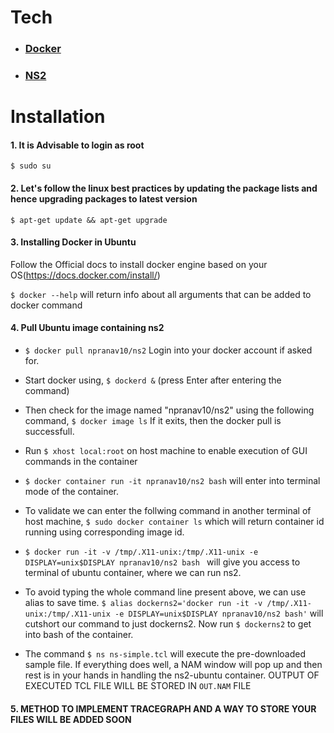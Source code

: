 
# Tech

* ### [Docker](https://docs.docker.com/)
* ### [NS2](http://nsnam.sourceforge.net/wiki/index.php/Main_Page)

# Installation 

#### 1. It is Advisable to login as root
   `$ sudo su`

#### 2. Let's follow the linux best practices by updating the package lists and hence upgrading packages to latest version

`$ apt-get update && apt-get upgrade`

#### 3. Installing Docker in Ubuntu

Follow the Official docs to install docker engine based on your OS(https://docs.docker.com/install/)

`$ docker --help`     will return info about all arguments that can be added to docker command
#### 4. Pull Ubuntu image containing ns2

 *   `$ docker pull npranav10/ns2`
    Login into your docker account if asked for.
    
 *   Start docker using, 
    `$ dockerd &`
    (press Enter after entering the command)
    
 *   Then check for the image named "npranav10/ns2" using the following command,
    `$ docker image ls`
    If it exits, then the docker pull is successfull.
*   Run `$ xhost local:root` on host machine to enable execution of GUI commands in the container
*    `$ docker container run -it npranav10/ns2 bash` will enter into terminal mode of the container.
*    To validate we can enter the follwing command in another terminal of host machine,
     `$ sudo docker container ls` which will return container id running using corresponding image id.
*   `$ docker run -it -v /tmp/.X11-unix:/tmp/.X11-unix -e DISPLAY=unix$DISPLAY npranav10/ns2 bash `
    will give you access to terminal of ubuntu container, where we can run ns2.
*   To avoid typing the whole command line present above, we can use alias to save time.
    `$ alias dockerns2='docker run -it -v /tmp/.X11-unix:/tmp/.X11-unix -e DISPLAY=unix$DISPLAY npranav10/ns2 bash'` will cutshort our command to just dockerns2. Now run `$ dockerns2` to get into bash of the container.
*   The command `$ ns ns-simple.tcl` will execute the pre-downloaded sample file. If everything does well, a NAM window will pop up and then rest is in your hands in handling the ns2-ubuntu container. OUTPUT OF EXECUTED TCL FILE WILL BE STORED IN `OUT.NAM` FILE
#### 5. METHOD TO IMPLEMENT TRACEGRAPH AND A WAY TO STORE YOUR FILES WILL BE ADDED SOON

    
    
